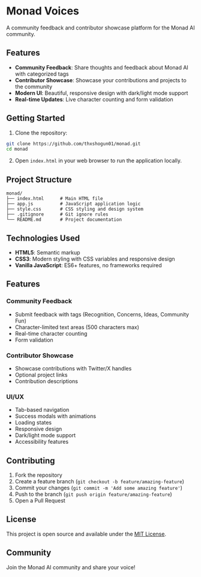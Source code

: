 # Monad Voices

A community feedback and contributor showcase platform for the Monad AI community.

## Features

- **Community Feedback**: Share thoughts and feedback about Monad AI with categorized tags
- **Contributor Showcase**: Showcase your contributions and projects to the community
- **Modern UI**: Beautiful, responsive design with dark/light mode support
- **Real-time Updates**: Live character counting and form validation

## Getting Started

1. Clone the repository:
```bash
git clone https://github.com/thxshogun01/monad.git
cd monad
```

2. Open `index.html` in your web browser to run the application locally.

## Project Structure

```
monad/
├── index.html      # Main HTML file
├── app.js          # JavaScript application logic
├── style.css       # CSS styling and design system
├── .gitignore      # Git ignore rules
└── README.md       # Project documentation
```

## Technologies Used

- **HTML5**: Semantic markup
- **CSS3**: Modern styling with CSS variables and responsive design
- **Vanilla JavaScript**: ES6+ features, no frameworks required

## Features

### Community Feedback
- Submit feedback with tags (Recognition, Concerns, Ideas, Community Fun)
- Character-limited text areas (500 characters max)
- Real-time character counting
- Form validation

### Contributor Showcase
- Showcase contributions with Twitter/X handles
- Optional project links
- Contribution descriptions

### UI/UX
- Tab-based navigation
- Success modals with animations
- Loading states
- Responsive design
- Dark/light mode support
- Accessibility features

## Contributing

1. Fork the repository
2. Create a feature branch (`git checkout -b feature/amazing-feature`)
3. Commit your changes (`git commit -m 'Add some amazing feature'`)
4. Push to the branch (`git push origin feature/amazing-feature`)
5. Open a Pull Request

## License

This project is open source and available under the [MIT License](LICENSE).

## Community

Join the Monad AI community and share your voice! 